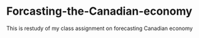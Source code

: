 # Forcasting-the-Canadian-economy
This is restudy of my class assignment on forecasting Canadian economy
